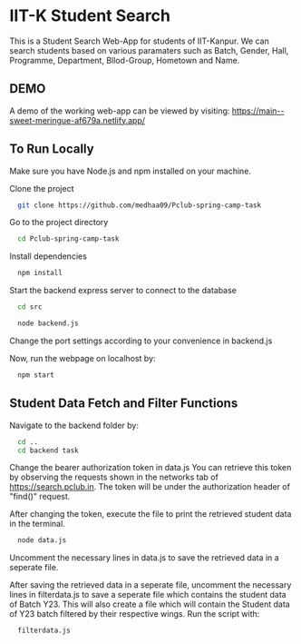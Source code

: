 
# IIT-K Student Search

This is a Student Search Web-App for students of IIT-Kanpur. We can search students based on various paramaters such as Batch, Gender, Hall, Programme, Department, Bllod-Group, Hometown and Name.

## DEMO
A demo of the working web-app can be viewed by visiting: https://main--sweet-meringue-af679a.netlify.app/

##  To Run Locally

Make sure you have Node.js and npm installed on your machine.

Clone the project

```bash
  git clone https://github.com/medhaa09/Pclub-spring-camp-task
```

Go to the project directory

```bash
  cd Pclub-spring-camp-task
```

Install dependencies

```bash
  npm install
```

Start the backend express server to connect to the database

```bash
  cd src
```
```bash
  node backend.js
```
Change the port settings according to your convenience in backend.js

Now, run the webpage on localhost by:

```bash
  npm start
```

##   Student Data Fetch and Filter Functions
Navigate to the backend folder by:
```bash
  cd ..
  cd backend task
```
Change the bearer authorization token in data.js
You can retrieve this token by observing the requests shown in the networks tab of https://search.pclub.in. The token will be under the authorization header of "find()" request.

After changing the token, execute the file to print the retrieved student data in the terminal.
```bash
  node data.js
```
Uncomment the necessary lines in data.js to save the retrieved data in a seperate file.

After saving the retrieved data in a seperate file, uncomment the necessary lines in filterdata.js to save a seperate file which contains the student data of Batch Y23. This will also create a file which will contain the Student data of Y23 batch filtered by their respective wings. Run the script with:

```bash
  filterdata.js
```
